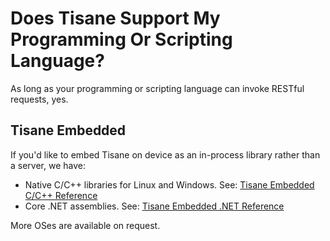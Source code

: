 # Does Tisane Support My Programming Or Scripting Language?

As long as your programming or scripting language can invoke RESTful requests, yes.

## Tisane Embedded

If you'd like to embed Tisane on device as an in-process library rather than a server, we have:

* Native C/C++ libraries for Linux and Windows. See: [Tisane Embedded C/C++ Reference](/sdks/@l10n/ru/candc++.md)
* Core .NET assemblies. See: [Tisane Embedded .NET Reference](/sdks/@l10n/ru/dotnet.md)

More OSes are available on request.